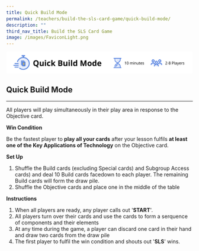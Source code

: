 ```yaml
---
title: Quick Build Mode
permalink: /teachers/build-the-sls-card-game/quick-build-mode/
description: ""
third_nav_title: Build the SLS Card Game
image: /images/FaviconLight.png
---
```

<img src="/images/SLS%20Build/quickbuildmode.png">
<h2 id="quick-build-mode">Quick Build Mode</h2>
<hr>
<p> All players will play simultaneously in their play area in response to the Objective card.</p>
<p><strong>Win Condition</strong></p>
<p> Be the fastest player to <strong>play all your cards</strong> after your lesson fulfils <strong>at least one of the Key Applications of Technology</strong> on the Objective card.</p>
<p><strong>Set Up</strong></p>
<ol>
<li>Shuffle the Build cards (excluding Special cards) and Subgroup Access cards) and deal 10 Build cards facedown to each player. The remaining Build cards will form the draw pile.</li>
<li>Shuffle the Objective cards and place one in the middle of the table</li>
</ol>
<p><strong>Instructions</strong></p>
<ol>
<li>When all players are ready, any player calls out '<strong>START</strong>'.</li>
<li>All players turn over their cards and use the cards to form a serquence of components and their elements</li>
<li>At any time during the game, a player can discard one card in their hand and draw two cards from the draw pile</li>
<li>The first player to fulfil the win condition and shouts out '<strong>SLS</strong>' wins.</li>
</ol>